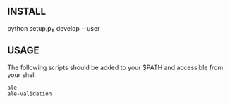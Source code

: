 ## INSTALL

python setup.py develop --user

## USAGE

The following scripts should be added to your $PATH and accessible from your shell

```
ale
ale-validation
```
